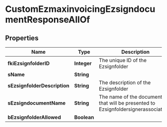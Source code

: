 

# CustomEzmaxinvoicingEzsigndocumentResponseAllOf


## Properties

| Name | Type | Description | Notes |
|------------ | ------------- | ------------- | -------------|
|**fkiEzsignfolderID** | **Integer** | The unique ID of the Ezsignfolder |  |
|**sName** | **String** |  |  |
|**sEzsignfolderDescription** | **String** | The description of the Ezsignfolder |  |
|**sEzsigndocumentName** | **String** | The name of the document that will be presented to Ezsignfoldersignerassociations |  |
|**bEzsignfolderAllowed** | **Boolean** |  |  |



